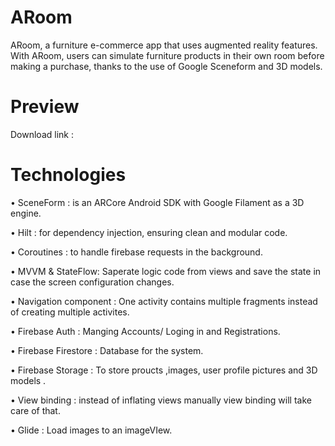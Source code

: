 # ARoom
 ARoom, a furniture e-commerce app that uses augmented reality features. With ARoom, users can simulate furniture products in their own room before making a purchase, thanks to the use of Google Sceneform and 3D models.

# Preview
Download link :

# Technologies

•	SceneForm : is an ARCore Android SDK with Google Filament as a 3D engine.

•	Hilt : for dependency injection, ensuring clean and modular code.

•	Coroutines : to handle firebase requests in the background.

•	MVVM & StateFlow: Saperate logic code from views and save the state in case the screen configuration changes.

•	Navigation component : One activity contains multiple fragments instead of creating multiple activites.

•	Firebase Auth : Manging Accounts/ Loging in and Registrations.

•	Firebase Firestore : Database for the system.

•	Firebase Storage : To store proucts ,images, user profile pictures and 3D models .

•	View binding : instead of inflating views manually view binding will take care of that.

•	Glide : Load images to an imageVIew.




